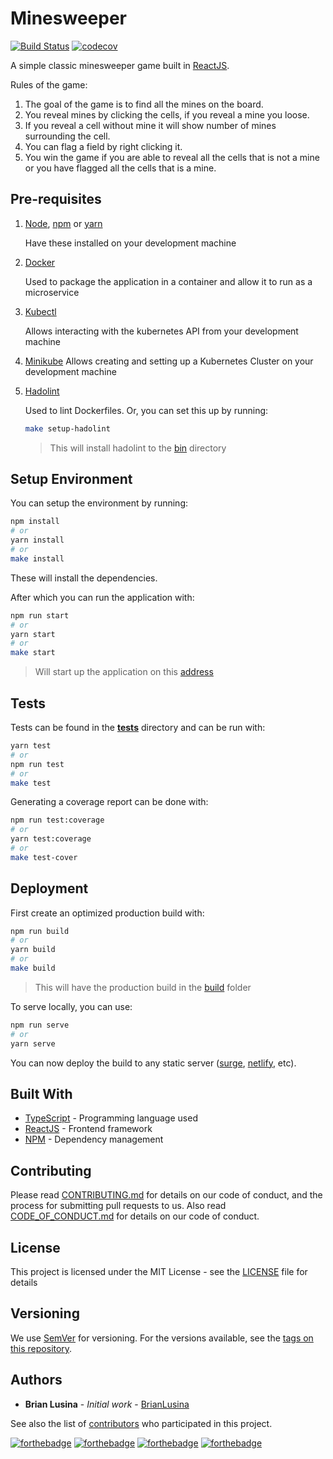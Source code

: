 # Minesweeper

[![Build Status](https://travis-ci.org/BrianLusina/minesweeper.svg?branch=master)](https://travis-ci.org/BrianLusina/minesweeper)
[![codecov](https://codecov.io/gh/BrianLusina/minesweeper/branch/master/graph/badge.svg)](https://codecov.io/gh/BrianLusina/minesweeper)

A simple classic minesweeper game built in [ReactJS](https://reactjs.org/).

Rules of the game:

1. The goal of the game is to find all the mines on the board.
2. You reveal mines by clicking the cells, if you reveal a mine you loose.
3. If you reveal a cell without mine it will show number of mines surrounding the cell.
4. You can flag a field by right clicking it.
5. You win the game if you are able to reveal all the cells that is not a mine or you have flagged all the cells that is a mine.

## Pre-requisites

1. [Node](https://nodejs.org/en/), [npm](https://www.npmjs.com/) or [yarn](https://www.npmjs.com)

   Have these installed on your development machine

2. [Docker](https://www.docker.com/)

   Used to package the application in a container and allow it to run as a microservice

3. [Kubectl](https://kubernetes.io/docs/tasks/tools/)

   Allows interacting with the kubernetes API from your development machine

4. [Minikube](https://minikube.sigs.k8s.io/docs/start/)
   Allows creating and setting up a Kubernetes Cluster on your development machine

5. [Hadolint](https://github.com/hadolint/hadolint)

   Used to lint Dockerfiles. Or, you can set this up by running:

   ```bash
   make setup-hadolint
   ```

   > This will install hadolint to the [bin](./bin) directory

## Setup Environment

You can setup the environment by running:

```bash
npm install
# or
yarn install
# or
make install
```

These will install the dependencies.

After which you can run the application with:

```bash
npm run start
# or
yarn start
# or
make start
```

> Will start up the application on this [address](http://localhost:3000)

## Tests

Tests can be found in the [__tests__](./__tests__) directory and can be run with:

```bash
yarn test
# or
npm run test
# or
make test
```

Generating a coverage report can be done with:

```bash
npm run test:coverage
# or
yarn test:coverage
# or 
make test-cover
```

## Deployment

First create an optimized production build with:

```bash
npm run build
# or
yarn build
# or
make build
```

> This will have the production build in the [build](./build) folder

To serve locally, you can use:

```bash
npm run serve
# or
yarn serve
```

You can now deploy the build to any static server ([surge](https://surge.sh/), [netlify](https://www.netlify.com/), etc).

## Built With

* [TypeScript](https://www.typescriptlang.org/) - Programming language used
* [ReactJS](https://reactjs.org/) - Frontend framework
* [NPM](https://www.npmjs.com/) - Dependency management

## Contributing

Please read [CONTRIBUTING.md](.github/CONTRIBUTING.md) for details on our code of conduct, and the process for
submitting pull requests to us. Also read [CODE_OF_CONDUCT.md](CODE_OF_CONDUCT.md) for details on our code of conduct.

## License

This project is licensed under the MIT License - see the [LICENSE](LICENSE) file for details

## Versioning

We use [SemVer](http://semver.org/) for versioning. For the versions available, see
the [tags on this repository](https://github.com/BrianLusina/minsweeper/releases).

## Authors

* **Brian Lusina** - *Initial work* - [BrianLusina](https://github.com/BrianLusina)

See also the list of [contributors](https://github.com/BrianLusina/minesweeper/graphs/contributors) who participated in this
project.

[![forthebadge](https://forthebadge.com/images/badges/built-with-love.svg)](https://forthebadge.com)
[![forthebadge](https://forthebadge.com/images/badges/made-with-javascript.svg)](https://forthebadge.com)
[![forthebadge](https://forthebadge.com/images/badges/uses-js.svg)](https://forthebadge.com)
[![forthebadge](https://forthebadge.com/images/badges/uses-html.svg)](https://forthebadge.com)